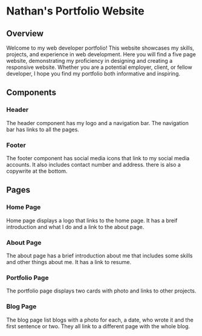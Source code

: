# Nathan's Portfolio Website

## Overview 
Welcome to my web developer portfolio! This website showcases my skills, projects, and experience in web development. Here you will find a five page website, demonstrating my proficiency in designing and creating a responsive website.  Whether you are a potential employer, client, or fellow developer, I hope you find my portfolio both informative and inspiring.

## Components
### Header
The header component has my logo and a navigation bar.  The navigation bar has links to all the pages.

### Footer
The footer component has social media icons that link to my social media accounts.  It also includes contact number and address.  there is also a copywrite at the bottom.

## Pages

### Home Page
Home page displays a logo that links to the home page. It has a breif introduction and what I do and a link to the about page.

### About Page
The about page has a brief introduction about me that includes some skills and other things about me. It has a link to resume.

### Portfolio Page
The portfolio page displays two cards with photo and links to other projects.

### Blog Page
The blog page list blogs with a photo for each, a date, who wrote it and the first sentence or two.  They all link to a different page with the whole blog.
